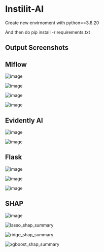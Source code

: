 # Instilit-AI

Create new envirnoment with python==3.8.20 

And then do pip install -r requirements.txt

## Output Screenshots

## Mlflow

![image](https://github.com/user-attachments/assets/e4fdb020-a1b7-4830-b62c-b10a9673868d)

![image](https://github.com/user-attachments/assets/20f59f41-64fa-4391-98e3-c2ff8c4366ff)

![image](https://github.com/user-attachments/assets/592ae0d6-6cc1-43cd-8aa2-53fcf6e98580)

![image](https://github.com/user-attachments/assets/30785fcb-1818-4874-a304-695211a882c3)

## Evidently AI 

![image](https://github.com/user-attachments/assets/8030b6b8-56e4-4b23-a050-8880476886e2)

![image](https://github.com/user-attachments/assets/040765b5-611c-4906-b865-5813d025b027)

## Flask

![image](https://github.com/user-attachments/assets/f56eac0a-1772-4fec-af5a-8eb5419af568)

![image](https://github.com/user-attachments/assets/693e0e89-37d3-41f5-8416-9257e1f7f653)

![image](https://github.com/user-attachments/assets/fdb15f78-f448-46bf-bb97-99f29d1a150e)

## SHAP

![image](https://github.com/user-attachments/assets/401cf0a5-a1d6-4833-a6ed-bf51d0bac4c5)

![lasso_shap_summary](https://github.com/user-attachments/assets/a32d4cbc-86a1-439b-b2f2-0c1f30c13a2d)

![ridge_shap_summary](https://github.com/user-attachments/assets/bc846ea9-e2d2-4ca5-b74a-376461b7f664)

![xgboost_shap_summary](https://github.com/user-attachments/assets/56cf7be5-d427-4811-a88f-c27e8fc01d95)
